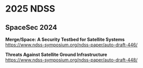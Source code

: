 # 2025 NDSS
## SpaceSec 2024
<b>Merge/Space: A Security Testbed for Satellite Systems</b> <br>
https://www.ndss-symposium.org/ndss-paper/auto-draft-446/

<b>Threats Against Satellite Ground Infrastructure</b> <br>
https://www.ndss-symposium.org/ndss-paper/auto-draft-448/

